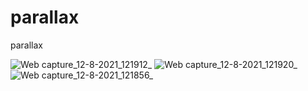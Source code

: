 # parallax
parallax


![Web capture_12-8-2021_121912_](https://user-images.githubusercontent.com/74392722/129151045-988d4458-7c3c-4082-bef3-3f0f02b39408.jpeg)
![Web capture_12-8-2021_121920_](https://user-images.githubusercontent.com/74392722/129151051-f5a45854-2ff8-44bc-9bb9-76b7312525c2.jpeg)
![Web capture_12-8-2021_121856_](https://user-images.githubusercontent.com/74392722/129151054-0a64ff7f-24b6-47e3-8495-d32433e88aee.jpeg)

